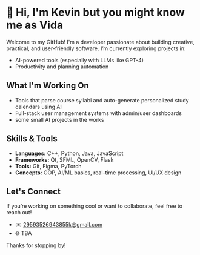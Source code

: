 # 👋 Hi, I'm Kevin but you might know me as Vida

Welcome to my GitHub! I'm a developer passionate about building creative, practical, and user-friendly software. I’m currently exploring projects in:

- AI-powered tools (especially with LLMs like GPT-4)   
- Productivity and planning automation  

## What I'm Working On
- Tools that parse course syllabi and auto-generate personalized study calendars using AI
- Full-stack user management systems with admin/user dashboards
- some small AI projects in the works

## Skills & Tools
- **Languages:** C++, Python, Java, JavaScript  
- **Frameworks:** Qt, SFML, OpenCV, Flask  
- **Tools:** Git, Figma, PyTorch 
- **Concepts:** OOP, AI/ML basics, real-time processing, UI/UX design  

## Let's Connect
If you’re working on something cool or want to collaborate, feel free to reach out!

- ✉️ 29593526943855k@gmail.com
- 🌐 TBA


Thanks for stopping by!

